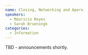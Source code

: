 ```yaml
---
name: Closing, Networking and Apero
speakers:
  - Mauricio Reyes
  - Sarah Brueningk
categories:
  - Information
---
```


TBD - announcements shortly.